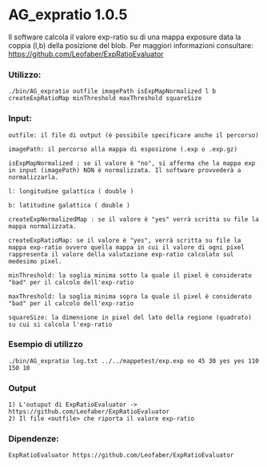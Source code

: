 # AG_expratio 1.0.5

Il software calcola il valore exp-ratio su di una mappa exposure data la coppia (l,b) della posizione del blob.
Per maggiori informazioni consultare: https://github.com/Leofaber/ExpRatioEvaluator

### Utilizzo: 

	./bin/AG_expratio outfile imagePath isExpMapNormalized l b createExpRatioMap minThreshold maxThreshold squareSize

### Input:

	outfile: il file di output (è possibile specificare anche il percorso)  
	
	imagePath: il percorso alla mappa di esposizone (.exp o .exp.gz) 
	
	isExpMapNormalized : se il valore è "no", si afferma che la mappa exp in input (imagePath) NON è normalizzata. Il software provvederà a normalizzarla.

	l: longitudine galattica ( double )
	
	b: latitudine galattica ( double )

	createExpNormalizedMap : se il valore è "yes" verrà scritta su file la mappa normalizzata. 

	createExpRatioMap: se il valore è "yes", verrà scritta su file la mappa exp-ratio ovvero quella mappa in cui il valore di ogni pixel rappresenta il valore della valutazione exp-ratio calcolato sul medesimo pixel. 
	
	minThreshold: la soglia minima sotto la quale il pixel è considerato "bad" per il calcolo dell'exp-ratio 
	
	maxThreshold: la soglia minima sopra la quale il pixel è considerato "bad" per il calcolo dell'exp-ratio 

	squareSize: la dimensione in pixel del lato della regione (quadrato) su cui si calcola l'exp-ratio 


### Esempio di utilizzo

	./bin/AG_expratio log.txt ../../mappetest/exp.exp no 45 30 yes yes 110 150 10

### Output

	1) L'outuput di ExpRatioEvaluator -> https://github.com/Leofaber/ExpRatioEvaluator
	2) Il file <outfile> che riporta il valore exp-ratio
	
### Dipendenze:

	ExpRatioEvaluator https://github.com/Leofaber/ExpRatioEvaluator
	
